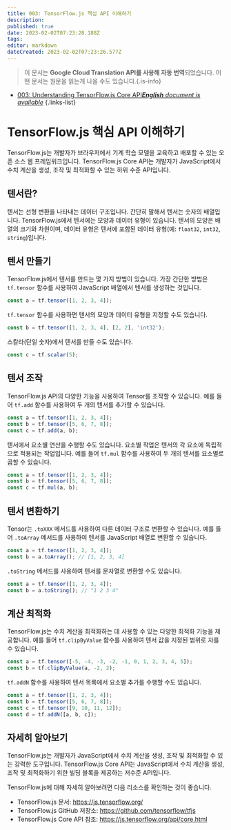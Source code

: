```yaml
---
title: 003: TensorFlow.js 핵심 API 이해하기
description: 
published: true
date: 2023-02-02T07:23:28.188Z
tags: 
editor: markdown
dateCreated: 2023-02-02T07:23:26.577Z
---
```


> 이 문서는 **Google Cloud Translation API를 사용해 자동 번역**되었습니다.
어떤 문서는 원문을 읽는게 나을 수도 있습니다.{.is-info}



- [003: Understanding TensorFlow.js Core API***English** document is available*](/en/Knowledge-base/TensorFlow-js/Learning/003-understanding-tensorflow-js-core-api)
{.links-list}


# TensorFlow.js 핵심 API 이해하기

TensorFlow.js는 개발자가 브라우저에서 기계 학습 모델을 교육하고 배포할 수 있는 오픈 소스 웹 프레임워크입니다. TensorFlow.js Core API는 개발자가 JavaScript에서 수치 계산을 생성, 조작 및 최적화할 수 있는 하위 수준 API입니다.

## 텐서란?

텐서는 선형 변환을 나타내는 데이터 구조입니다. 간단히 말해서 텐서는 숫자의 배열입니다. TensorFlow.js에서 텐서에는 모양과 데이터 유형이 있습니다. 텐서의 모양은 배열의 크기와 차원이며, 데이터 유형은 텐서에 포함된 데이터 유형(예: `float32`, `int32`, `string`)입니다.

## 텐서 만들기

TensorFlow.js에서 텐서를 만드는 몇 가지 방법이 있습니다. 가장 간단한 방법은 `tf.tensor` 함수를 사용하여 JavaScript 배열에서 텐서를 생성하는 것입니다.

```javascript
const a = tf.tensor([1, 2, 3, 4]);
```

`tf.tensor` 함수를 사용하면 텐서의 모양과 데이터 유형을 지정할 수도 있습니다.

```javascript
const b = tf.tensor([1, 2, 3, 4], [2, 2], 'int32');
```

스칼라(단일 숫자)에서 텐서를 만들 수도 있습니다.

```javascript
const c = tf.scalar(5);
```

## 텐서 조작

TensorFlow.js API의 다양한 기능을 사용하여 Tensor를 조작할 수 있습니다. 예를 들어 `tf.add` 함수를 사용하여 두 개의 텐서를 추가할 수 있습니다.

```javascript
const a = tf.tensor([1, 2, 3, 4]);
const b = tf.tensor([5, 6, 7, 8]);
const c = tf.add(a, b);
```

텐서에서 요소별 연산을 수행할 수도 있습니다. 요소별 작업은 텐서의 각 요소에 독립적으로 적용되는 작업입니다. 예를 들어 `tf.mul` 함수를 사용하여 두 개의 텐서를 요소별로 곱할 수 있습니다.

```javascript
const a = tf.tensor([1, 2, 3, 4]);
const b = tf.tensor([5, 6, 7, 8]);
const c = tf.mul(a, b);
```

## 텐서 변환하기

Tensor는 `.toXXX` 메서드를 사용하여 다른 데이터 구조로 변환할 수 있습니다. 예를 들어 `.toArray` 메서드를 사용하여 텐서를 JavaScript 배열로 변환할 수 있습니다.

```javascript
const a = tf.tensor([1, 2, 3, 4]);
const b = a.toArray(); // [1, 2, 3, 4]
```

`.toString` 메서드를 사용하여 텐서를 문자열로 변환할 수도 있습니다.

```javascript
const a = tf.tensor([1, 2, 3, 4]);
const b = a.toString(); // "1 2 3 4"
```

## 계산 최적화

TensorFlow.js는 수치 계산을 최적화하는 데 사용할 수 있는 다양한 최적화 기능을 제공합니다. 예를 들어 `tf.clipByValue` 함수를 사용하여 텐서 값을 지정된 범위로 자를 수 있습니다.

```javascript
const a = tf.tensor([-5, -4, -3, -2, -1, 0, 1, 2, 3, 4, 5]);
const b = tf.clipByValue(a, -2, 2);
```

`tf.addN` 함수를 사용하여 텐서 목록에서 요소별 추가를 수행할 수도 있습니다.

```javascript
const a = tf.tensor([1, 2, 3, 4]);
const b = tf.tensor([5, 6, 7, 8]);
const c = tf.tensor([9, 10, 11, 12]);
const d = tf.addN([a, b, c]);
```

## 자세히 알아보기

TensorFlow.js는 개발자가 JavaScript에서 수치 계산을 생성, 조작 및 최적화할 수 있는 강력한 도구입니다. TensorFlow.js Core API는 JavaScript에서 수치 계산을 생성, 조작 및 최적화하기 위한 빌딩 블록을 제공하는 저수준 API입니다.

TensorFlow.js에 대해 자세히 알아보려면 다음 리소스를 확인하는 것이 좋습니다.

- TensorFlow.js 문서: https://js.tensorflow.org/
- TensorFlow.js GitHub 저장소: https://github.com/tensorflow/tfjs
- TensorFlow.js Core API 참조: https://js.tensorflow.org/api/core.html